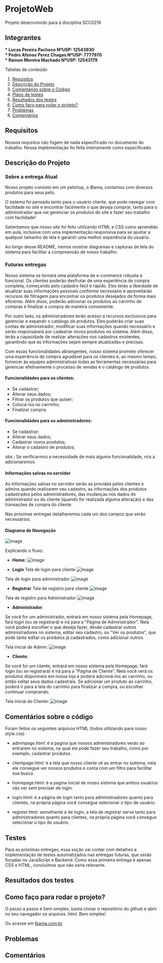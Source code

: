# ProjetoWeb
Projeto desenvolvido para a disciplina SCC0219

## Integrantes
<b>
* Lucas Pereira Pacheco NºUSP: 12543930 <br>
* Pedro Afonso Perez Chagas NºUSP: 7777970 <br>
* Ramon Moreira Machado NºUSP: 12543179 <br>
</b>

Tabelas de conteúdo 
 1. [Requisitos](#requisitos)
 2. [Descrição do Projeto](#descricao)
 3. [Comentários sobre o Código](#comentarioscodigo)
 4. [Plano de testes](#testes)
 5. [Resultados dos testes](#testesresultados)
 6. [Como faço para rodar o projeto?](#how)
 7. [Problemas](#problemas)
 7. [Comentários](#problemas)


<div id='requisitos'/>  

## Requisitos
Nossos requsitos não fogem de nada especificado no documento do trabalho. Nossa implementação foi feita inteiramente como especificado.

<div id='descricao'/>  

## Descrição do Projeto

### Sobre a entrega Atual

Nosso projeto consiste em um petshop, o iBama, contamos com diversos produtos para seus pets.

O sistema foi pensado tanto para o usuário cliente, que pode navegar com facilidade no site e encontrar facilmente o que deseja comprar, tanto para o administrador que vai gerenciar os produtos do site e fazer seu trabalho com facilidade!

Salientamos que nosso site foi feito utilizando HTML e CSS como aprendido em aula, inclusive com uma implementação responsiva para se ajustar a qualquer tamanho de tela e garantir uma melhor experiência do usuário.

Ao longo desse README, iremos mostrar diagramas e capturas de tela do sistema para facilitar a compreensão de nosso trabalho.

### Futuras entregas
Nosso sistema se tornará uma plataforma de e-commerce robusta e funcional. Os clientes poderão desfrutar de uma experiência de compra completa, começando pelo cadastro fácil e rápido. Eles terão a liberdade de atualizar suas informações pessoais conforme necessário e aproveitarão recursos de filtragem para encontrar os produtos desejados de forma mais eficiente. Além disso, poderão adicionar os produtos ao carrinho de compras e finalizar a compra de maneira conveniente.

Por outro lado, os administradores terão acesso a recursos exclusivos para gerenciar e expandir o catálogo de produtos. Eles poderão criar suas contas de administrador, modificar suas informações quando necessário e serão responsáveis por cadastrar novos produtos no sistema. Além disso, terão a capacidade de realizar alterações nos cadastros existentes, garantindo que as informações sejam sempre atualizadas e precisas.

Com essas funcionalidades abrangentes, nosso sistema promete oferecer uma experiência de compra agradável para os clientes e, ao mesmo tempo, fornecer às equipes administrativas todas as ferramentas necessárias para gerenciar efetivamente o processo de vendas e o catálogo de produtos.

#### Funcionalidades para os clientes:
* Se cadastrar;
* Alterar seus dados;
* Filtrar os produtos que quiser;
* Colocá-los no carrinho;
* Finalizar compra.

#### Funcionalidades para os administradores:

* Se cadastrar;
* Alterar seus dados;
* Cadastrar novos produtos;
* Alterar o cadastro de produtos;

obs.: Se verificarmos a necessidade de mais alguma funcionalidade, nós a adicionaremos.

#### Informações salvas no servidor

As informações salvas no servidor serão as providas pelos clientes e admins quando realizarem seu cadastro, as informações dos produtos cadastrados pelos administradores, das mudanças nos dados do administrador ou do cliente (quando for realizada alguma alteração) e das transações de compra do cliente.

Nas próximas entregas detalharemos cada um dos campos que serão necessários.

#### Diagrama de Navegação

![image](https://user-images.githubusercontent.com/86575893/236716216-4b33793e-3148-4f35-af76-21ba3fcc7da0.png)

Explicando o fluxo:

* **Home:**
![image](https://user-images.githubusercontent.com/40775728/236725210-b03fc960-c86a-48e1-99fe-6404dda4d2b6.png)


* **Login**
Tela de login para cliente
![image](https://user-images.githubusercontent.com/86575893/236719933-4385a201-c968-4040-90fa-09c606384204.png)

Tela de login para administrador
![image](https://user-images.githubusercontent.com/86575893/236720019-c0311e51-41b1-4da0-a784-6dd8d668b313.png)

* **Registrar**
Tela de registro para cliente
![image](https://user-images.githubusercontent.com/86575893/236720183-a6738b69-d668-457d-9932-6ac593e3e4cb.png)

Tela de registro para Administrador
![image](https://user-images.githubusercontent.com/86575893/236720209-d11a691e-4cba-4e91-9eaf-99a580ecb367.png)

* **Administrador**:

Se você for um administrador, entrará em nosso sistema pela Homepage, fará login (ou se registrará) e irá para a "Página de Administrador". 
Nela você poderá escolher o que deseja fazer, desde cadastrar outros administradores no sistema, editar seu cadastro, ou "Ver os produtos", que pode tanto editar os produtos já cadastrados, como adicionar outros.

Tela inicial de Admin:
![image](https://user-images.githubusercontent.com/86575893/236723577-e1e278a0-8500-4e82-8963-bb08e243d6b7.png)


* **Cliente**:

Se você for um cliente, entrará em nosso sistema pela Homepage, fará login (ou se registrará) e irá para a "Página de Cliente". 
Nela você verá os produtos disponíveis em nossa loja e poderá adicioná-los ao carrinho, ou então editar seus dados cadastrais. Se adicionar um produto ao carrinho, poderá ir para a tela do carrinho para finalizar a compra, ou escolher continuar comprando.

Tela inicial do Cliente:
![image](https://user-images.githubusercontent.com/86575893/236723341-52d8ad55-1642-4735-9f7b-c2e91389879a.png)


<div id='comentarioscodigo'/> 

## Comentários sobre o código
Foram feitos os seguintes arquivos HTML (todos utilizando para nosso style.css)
* adminpage.html: é a pagina que nossos administradores verão ao entrarem no sistema, na qual ele pode fazer seu trabalho, como por exemplo, cadastrar produtos.

* clientpage.html: é a tela que nosso cliente vê ao entrar no sistema, nela ele consegue ver nossos produtos e conta com um filtro para facilitar sua busca

* homepage.html: é a pagina inicial de nosso sistema que ambos usuários vão ver sem precisar de login.

* login.html: é a página de login tanto para administradores quanto para clientes, na própria página você consegue selecionar o tipo de usuário.

* register.html: semelhante à de login, a tela de registrar serve tanto para administradores quanto para clientes, na própria página você consegue selecionar o tipo de usuário.

<div id='testes'/>

## Testes
Para as próximas entregas, essa seção vai contar com detalhes a implementação de testes automatizados nas entregas futuras, que serão focadas no JavaScript e Backend. Como essa primeira entrega é apenas CSS e HTML, concluimos que não seria relevante.

<div id='testesresultados'/>

## Resultados dos testes


<div id='how'/> 

## Como faço para rodar o projeto?
O passo a passo é bem simples, basta clonar o repositório do github e abrir no seu navegador os arquivos .html. Bem simples!

Ou acesse em [lbama.com.br](https://lbama.com.br/html/homepage.html)

<div id='problemas'/> 

## Problemas

<div id='comentarios'/>

## Comentários

 



